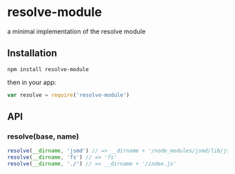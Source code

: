 
# resolve-module

  a minimal implementation of the resolve module

## Installation

`npm install resolve-module`

then in your app:

```js
var resolve = require('resolve-module')
```

## API

### resolve(base, name)

```js
resolve(__dirname, 'jsmd') // => __dirname + '/node_modules/jsmd/lib/jsmd.js'
resolve(__dirname, 'fs') // => 'fs'
resolve(__dirname, './') // => __dirname + '/index.js'
```
